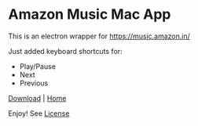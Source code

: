 # Amazon Music Mac App

This is an electron wrapper for https://music.amazon.in/

Just added keyboard shortcuts for:

* Play/Pause
* Next
* Previous

[Download](https://raw.githubusercontent.com/scriptspry/amazon-music-mac/master/build/AmazonMusic.zip) | [Home](http://scriptspry.com/2018/03/02/amazon-music-mac-app.html)

Enjoy! See [License](LICENSE.md)
